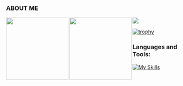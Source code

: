 ### ABOUT ME
<a href="https://github.com/Anzai1026">
  <img align="left" height="170px" src="https://github-readme-stats.vercel.app/api?username=Anzai1026&count_private=true&show_icons=true&theme=dark" />
</a>
<a href="https://github.com/Anzai1026">
  <img align="left" height="170px" src="https://github-readme-stats.vercel.app/api/top-langs/?username=kiichi7580&layout=compact&theme=dark" />
</a>

![](https://github-profile-summary-cards.vercel.app/api/cards/profile-details?username=Anzai1026&theme=vue)

[![trophy](https://github-profile-trophy.vercel.app/?username=Anzai1026&theme=★★★&column=7)](https://github.com/ryo-ma/github-profile-trophy)

<h3 align="left">Languages and Tools:</h3>

[![My Skills](https://skillicons.dev/icons?i=html,css,python,django,sqlite,flutter,dart,firebase,git)](https://skillicons.dev)
